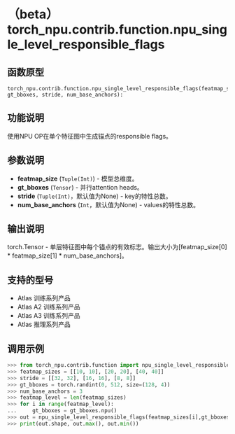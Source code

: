 # （beta）torch_npu.contrib.function.npu_single_level_responsible_flags

## 函数原型

```
torch_npu.contrib.function.npu_single_level_responsible_flags(featmap_size, gt_bboxes, stride, num_base_anchors):
```

## 功能说明

使用NPU OP在单个特征图中生成锚点的responsible flags。

## 参数说明

- **featmap_size** (`Tuple(Int)`) - 模型总维度。
- **gt_bboxes** (`Tensor`) - 并行attention heads。
- **stride** (`Tuple(Int)`，默认值为None) - key的特性总数。
- **num_base_anchors** (`Int`，默认值为None) - values的特性总数。

## 输出说明

torch.Tensor - 单层特征图中每个锚点的有效标志。输出大小为[featmap_size[0] \* featmap_size[1] \* num_base_anchors]。

## 支持的型号

- <term>Atlas 训练系列产品</term>
- <term>Atlas A2 训练系列产品</term>
- <term>Atlas A3 训练系列产品</term>
- <term>Atlas 推理系列产品</term>

## 调用示例

```python
>>> from torch_npu.contrib.function import npu_single_level_responsible_flags
>>> featmap_sizes = [[10, 10], [20, 20], [40, 40]]
>>> stride = [[32, 32], [16, 16], [8, 8]]
>>> gt_bboxes = torch.randint(0, 512, size=(128, 4))
>>> num_base_anchors = 3
>>> featmap_level = len(featmap_sizes)
>>> for i in range(featmap_level):
...     gt_bboxes = gt_bboxes.npu()
>>> out = npu_single_level_responsible_flags(featmap_sizes[i],gt_bboxes,stride[i],num_base_anchors)
>>> print(out.shape, out.max(), out.min())
```

